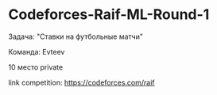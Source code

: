 # Codeforces-Raif-ML-Round-1

Задача: "Ставки на футбольные матчи"

Команда: Evteev

10 место private

link competition: https://codeforces.com/raif
